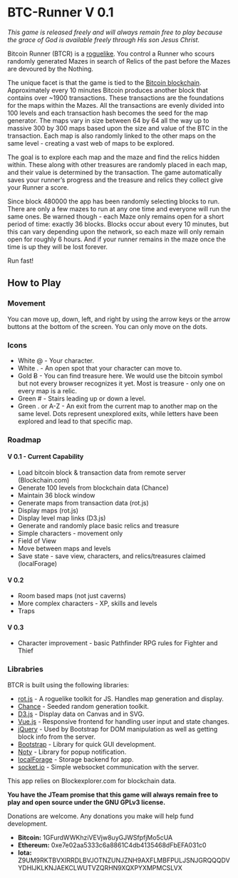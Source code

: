 # BTC-Runner V 0.1
*This game is released freely and will always remain free to play because the grace of God is available freely through His son Jesus Christ.*

Bitcoin Runner (BTCR) is a [roguelike](http://www.roguebasin.com/index.php?title=Main_Page "RogueBasin").  You control a Runner who scours randomly generated Mazes in search of Relics of the past before the Mazes are devoured by the Nothing.  

The unique facet is that the game is tied to the [Bitcoin blockchain](https://en.bitcoin.it/wiki/Block_chain).  Approximately every 10 minutes Bitcoin produces another block that contains over ~1900 transactions.  These transactions are the foundations for the maps within the Mazes.  All the transactions are evenly divided into 100 levels and each transaction hash becomes the seed for the map generator.  The maps vary in size between 64 by 64 all the way up to massive 300 by 300 maps based upon the size and value of the BTC in the transaction.  Each map is also randomly linked to the other maps on the same level - creating a vast web of maps to be explored.     

The goal is to explore each map and the maze and find the relics hidden within.  These along with other treasures are randomly placed in each map, and their value is determined by the transaction.  The game automatically saves your runner’s progress and the treasure and relics they collect give your Runner a score.  

Since block 480000 the app has been randomly selecting blocks to run.  There are only a few mazes to run at any one time and everyone will run the same ones.  Be warned though - each Maze only remains open for a short period of time: exactly 36 blocks.  Blocks occur about every 10 minutes, but this can vary depending upon the network, so each maze will only remain open for roughly 6 hours.  And if your runner remains in the maze once the time is up they will be lost forever.     

Run fast!

## How to Play
### Movement
You can move up, down, left, and right by using the arrow keys or the arrow buttons at the bottom of the screen.  You can only move on the dots.  

### Icons
* White @ - Your character.
* White . - An open spot that your character can move to.
* Gold Ƀ - You can find treasure here.  We would use the bitcoin symbol but not every browser recognizes it yet.  Most is treasure - only one on every map is a relic.  
* Green \# - Stairs leading up or down a level. 
* Green . or A-Z - An exit from the current map to another map on the same level.  Dots represent unexplored exits, while letters have been explored and lead to that specific map.  

### Roadmap
#### V 0.1 - Current Capability
- Load bitcoin block & transaction data from remote server (Blockchain.com)
- Generate 100 levels from blockchain data (Chance)
- Maintain 36 block window
- Generate maps from transaction data (rot.js)
- Display maps (rot.js)
- Display level map links (D3.js)
- Generate and randomly place basic relics and treasure
- Simple characters - movement only
- Field of View 
- Move between maps and levels
- Save state - save view, characters, and relics/treasures claimed (localForage) 
#### V 0.2  
- Room based maps (not just caverns)  
- More complex characters - XP, skills and levels
- Traps
#### V 0.3
- Character improvement - basic Pathfinder RPG rules for Fighter and Thief

### Librabries
BTCR is built using the following libraries:
- [rot.js](https://github.com/ondras/rot.js) - A roguelike toolkit for JS.  Handles map generation and display.
- [Chance](http://chancejs.com/) - Seeded random generation toolkit.
- [D3.js](https://d3js.org/) - Display data on Canvas and in SVG.
- [Vue.js](https://vuejs.org/) - Responsive frontend for handling user input and state changes.
- [jQuery](https://jquery.com/) - Used by Bootstrap for DOM manipulation as well as getting block info from the server.
- [Bootstrap](https://getbootstrap.com/) - Library for quick GUI development.
- [Noty](https://ned.im/noty/#/) - Library for popup notification. 
- [localForage](http://localforage.github.io/localForage/) - Storage backend for app.
- [socket.io](https://socket.io/) - Simple websocket communication with the server.

This app relies on Blockexplorer.com for blockchain data.

**You have the JTeam promise that this game will always remain free to play and open source under the GNU GPLv3 license.**

Donations are welcome.  Any donations you make will help fund development.
- **Bitcoin:** 1GFurdWWKhziVEVjw8uyGJWSfpfjMo5cUA
- **Ethereum:** 0xe7e02aa5333c6a8861C4db4135468dFbEFA031c0
- **Iota:** Z9UM9RKTBVXIRRDLBVJOTNZUNJZNH9AXFLMBFPULJSNJGRQQQDVYDHIJKLKNJAEKCLWUTVZQRHN9XQXPYXMPMCSLVX



